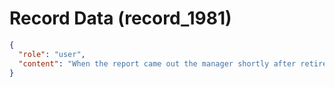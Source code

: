 # Record Data (record_1981)

```json
{
  "role": "user",
  "content": "When the report came out the manager shortly after retired - what do you think happened -really - are you able to make anything out? "
}
```

